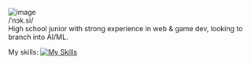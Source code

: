 ![image](https://github.com/user-attachments/assets/d872ff73-60f2-4f43-8b30-695c3028a557)  
/ˈnɔk.si/  
High school junior with strong experience in web & game dev, looking to branch into AI/ML.

My skills:
[![My Skills](https://skillicons.dev/icons?i=html,css,js,tailwind,react,vite,lua,py,figma,latex,arduino,robloxstudio&theme=dark)](https://skillicons.dev)



<!--TBD more PYthon, electron, nextjs, typescript

**n0x1/n0x1** is a ✨ _special_ ✨ repository because its `README.md` (this file) appears on your GitHub profile.


Here are some ideas to get you started:

- 🔭 I’m currently working on ...
- 🌱 I’m currently learning ...
- 👯 I’m looking to collaborate on ...
- 🤔 I’m looking for help with ...
- 💬 Ask me about ...
- 📫 How to reach me: ...
- 😄 Pronouns: ...
- ⚡ Fun fact: ...
-->
